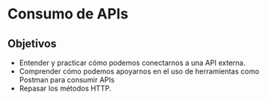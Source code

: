 # Consumo de APIs

## Objetivos

- Entender y practicar cómo podemos conectarnos a una API externa.
- Comprender cómo podemos apoyarnos en el uso de herramientas como Postman para consumir APIs
- Repasar los métodos HTTP.